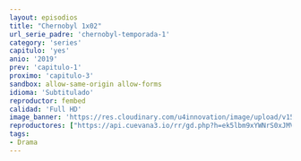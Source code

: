 ```yaml
---
layout: episodios
title: "Chernobyl 1x02"
url_serie_padre: 'chernobyl-temporada-1'
category: 'series'
capitulo: 'yes'
anio: '2019'
prev: 'capitulo-1'
proximo: 'capitulo-3'
sandbox: allow-same-origin allow-forms
idioma: 'Subtitulado'
reproductor: fembed
calidad: 'Full HD'
image_banner: 'https://res.cloudinary.com/u4innovation/image/upload/v1560310449/chernobyl-banner-min_fgx16v.jpg'
reproductores: ["https://api.cuevana3.io/rr/gd.php?h=ek5lbm9xYWNrS0xJMVp5b21KREk0dFBLbjVkaHhkRGdrOG1jbnBpUnhhS1Z1SVdwZ01PV3BjWFhacHVpeTZUdDBhK2xmSFhQdWFPMXQ1MWZuTGJIdU02U3FadVkyUT09"]
tags:
- Drama
---
```











